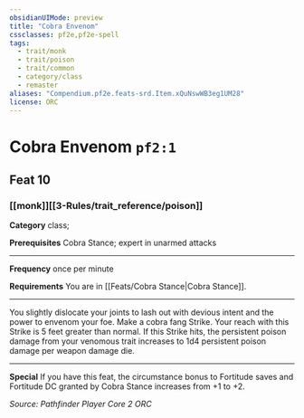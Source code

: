 ```yaml
---
obsidianUIMode: preview
title: "Cobra Envenom"
cssclasses: pf2e,pf2e-spell
tags:
  - trait/monk
  - trait/poison
  - trait/common
  - category/class
  - remaster
aliases: "Compendium.pf2e.feats-srd.Item.xQuNswWB3eg1UM28"
license: ORC
---
```

# Cobra Envenom `pf2:1`
## Feat 10
### [[monk]][[3-Rules/trait_reference/poison]]

**Category** class; 



**Prerequisites** Cobra Stance; expert in unarmed attacks
* * *
**Frequency** once per minute

**Requirements** You are in [[Feats/Cobra Stance|Cobra Stance]].

* * *

You slightly dislocate your joints to lash out with devious intent and the power to envenom your foe. Make a cobra fang Strike. Your reach with this Strike is 5 feet greater than normal. If this Strike hits, the persistent poison damage from your venomous trait increases to 1d4 persistent poison damage per weapon damage die.

* * *

**Special** If you have this feat, the circumstance bonus to Fortitude saves and Fortitude DC granted by Cobra Stance increases from +1 to +2.

*Source: Pathfinder Player Core 2*
*ORC*